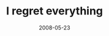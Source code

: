 ---
layout: base.njk
title : 'I regret everything' 
view_title : 'I regret everything' 
year : '2008' 
date : '2008-05-23' 
img_file : '/drawing/iregreteverything.jpg' 
html_file : 'iregreteverything' 
next_html : 'iamgoingtomissyou.html' 
year_order : '219' 
permalink : "title/{{html_file}}.html"
---
